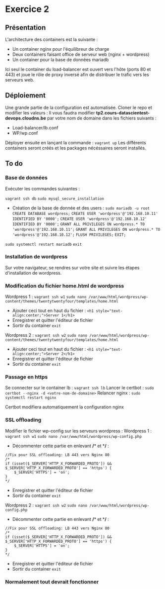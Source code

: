 # Exercice 2

## Présentation 

L'architecture des containers est la suivante :

- Un container nginx pour l'équilibreur de charge
- Deux containers faisant office de serveur web (nginx + wordpress)
- Un container pour la base de données mariadb

Ici seul le container du load-balancer est ouvert vers l'hôte (ports 80 et 443) et joue le rôle de proxy inversé afin de distribuer le trafic vers les serveurs web.

## Déploiement

Une grande partie de la configuration est automatisée.
Cloner le repo et modifier les valeurs :
Il vous faudra modifier **tp2.cours-datascientest-devops.cloudns.be** par votre nom de domaine dans les fichiers suivants :
- Load-balancer/lb.conf
- WP/wp.conf

Déployer ensuite en lançant la commande : ``` vagrant up ```
Les différents containers seront créés et les packages nécéssaires seront installés.

## To do

### Base de données

Exécuter les commandes suivantes :

``` vagrant ssh db ```
``` sudo mysql_secure_installation ``` 

- Création de la base de donnée et des users :
``` sudo mariadb -u root ```
``` CREATE DATABASE wordpress; ```
``` CREATE USER 'wordpress'@'192.168.10.11' IDENTIFIED BY '0000'; ```
``` CREATE USER 'wordpress'@'192.168.10.12' IDENTIFIED BY '0000'; ```
``` GRANT ALL PRIVILEGES ON wordpress.* TO 'wordpress'@'192.168.10.11'; ```
``` GRANT ALL PRIVILEGES ON wordpress.* TO 'wordpress'@'192.168.10.12'; ```
``` FLUSH PRIVILEGES; ```
``` EXIT; ```

``` sudo systemctl restart mariadb ```
``` exit ```

### Installation de wordpress

Sur votre navigateur, se rendres sur votre site et suivre les étapes d'installation de wordpress.

### Modification du fichier home.html de wordpress

Wordpress 1 :
``` vagrant ssh w1 ```
``` sudo nano /var/www/html/wordpress/wp-content/themes/twentytwentyfour/templates/home.html ```
- Ajouter ceci tout en haut du fichier :
``` <h1 style="text-align:center;">Server 1</h1> ```
- Enregistrer et quitter l'éditeur de fichier
- Sortir du container
``` exit ```

Wordpress 2 :
``` vagrant ssh w2 ```
``` sudo nano /var/www/html/wordpress/wp-content/themes/twentytwentyfour/templates/home.html ```
- Ajouter ceci tout en haut du fichier :
``` <h1 style="text-align:center;">Server 2</h1> ```
- Enregistrer et quitter l'éditeur de fichier
- Sortir du container
``` exit ```

### Passage en https

Se connecter sur le container lb :
``` vagrant ssh lb ```
Lancer le certbot :
``` sudo certbot --nginx -d <votre-nom-de-domaine> ```
Relancer nginx :
``` sudo systemctl restart nginx ```

Certbot modifiera automatiquement la configuration nginx

### SSL offloading

Modifier le fichier wp-config sur les serveurs wordpress :
Wordpress 1 :
``` vagrant ssh w1 ```
``` sudo nano /var/www/html/wordpress/wp-config.php ```
- Décommenter cette partie en enlevant **/*** et ***/** :
```
//Fix pour SSL offloading: LB 443 vers Nginx 80
/*
if (isset($_SERVER['HTTP_X_FORWARDED_PROTO']) && $_SERVER['HTTP_X_FORWARDED_PROTO'] == 'https') {
    $_SERVER['HTTPS'] = 'on';
}
*/
 ```
- Enregistrer et quitter l'éditeur de fichier
- Sortir du container
``` exit ```

Wordpress 2 :
``` vagrant ssh w2 ```
``` sudo nano /var/www/html/wordpress/wp-config.php ```
- Décommenter cette partie en enlevant **/*** et ***/** :
```
//Fix pour SSL offloading: LB 443 vers Nginx 80
/*
if (isset($_SERVER['HTTP_X_FORWARDED_PROTO']) && $_SERVER['HTTP_X_FORWARDED_PROTO'] == 'https') {
    $_SERVER['HTTPS'] = 'on';
}
*/
 ```
- Enregistrer et quitter l'éditeur de fichier
- Sortir du container
``` exit ```

### Normalement tout devrait fonctionner


